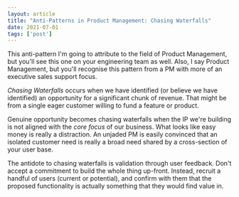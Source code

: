 ```yaml
---
layout: article 
title: "Anti-Patterns in Product Management: Chasing Waterfalls"
date: 2021-07-01
tags: ['post']
---
```


This anti-pattern I'm going to attribute to the field of Product Management, but you'll see this one on your engineering team as well. Also, I say Product Management, but you'll recognise this pattern from a PM with more of an executive sales support focus.

<!-- Excerpt Start -->
*Chasing Waterfalls* occurs when we have identified (or believe we have identified) an opportunity for a significant chunk of revenue. That might be from a single eager customer willing to fund a feature or product.
<!-- Excerpt End -->

Genuine opportunity becomes chasing waterfalls when the IP we're building is not aligned with the *core focus* of our business. What looks like easy money is really a distraction. An unjaded PM is easily convinced that an isolated customer need is really a broad need shared by a cross-section of your user base.

The antidote to chasing waterfalls is validation through user feedback. Don't accept a commitment to build the whole thing up-front. Instead, recruit a handful of users (current or potential), and confirm with them that the proposed functionality is actually something that they would find value in.
